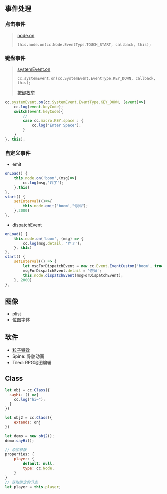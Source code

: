 <!-- 
title: 01-Cocos2D入门
sort: 
--> 

## 事件处理

### 点击事件

> [node.on](https://docs.cocos.com/creator/api/zh/classes/Node.html#on)
>
> `this.node.on(cc.Node.EventType.TOUCH_START, callback, this);`

### 键盘事件

> [systemEvent.on](https://docs.cocos.com/creator/api/zh/classes/SystemEvent.html?h=cc.systemevent.on)
>
> `cc.systemEvent.on(cc.SystemEvent.EventType.KEY_DOWN, callback, this);`
>
> [按键枚举](https://docs.cocos.com/creator/api/zh/enums/macro.KEY.html)

```js
cc.systemEvent.on(cc.SystemEvent.EventType.KEY_DOWN, (event)=>{
    cc.log(event.keyCode);
    switch(event.keyCode){
        //
        case cc.macro.KEY.space : {
            cc.log('Enter Space');
        }
    }
}, this);
```

### 自定义事件

- emit

```js
onLoad() {
    this.node.on('boom',(msg)=>{
        cc.log(msg,'炸了');
    },this)
},
start() {
    setInterval(()=>{
        this.node.emit('boom',"你妈");
    },2000)
},
```

- dispatchEvent

```js
onLoad() {
    this.node.on('boom', (msg) => {
        cc.log(msg.detail, '炸了');
    }, this)
},
start() {
    setInterval(() => {
        let msgForDispatchEvent = new cc.Event.EventCustom('boom', true);
        msgForDispatchEvent.detail = '你妈';
        this.node.dispatchEvent(msgForDispatchEvent);
    }, 2000)
},
```

## 图像

- plist
- 位图字体

## 软件

- [粒子特效](http://www.effecthub.com/particle2dx)
- Spine: 骨骼动画
- Tiled: RPG地图编辑

## Class

```js
let obj = cc.Class({
  sayHi: () =>{
    cc.log("hi~");
  }
})

let obj2 = cc.Class({
	extends: onj
})

let demo = new obj2();
demo.sayHi();

// 添加参数
properties: {
    player: {
        default: null,
        type: cc.Node,
    }
}
// 获取绑定的节点
let player = this.player;
```
